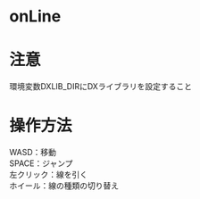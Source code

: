 # onLine

# 注意
環境変数DXLIB_DIRにDXライブラリを設定すること

# 操作方法
WASD：移動  
SPACE：ジャンプ  
左クリック：線を引く  
ホイール：線の種類の切り替え  
